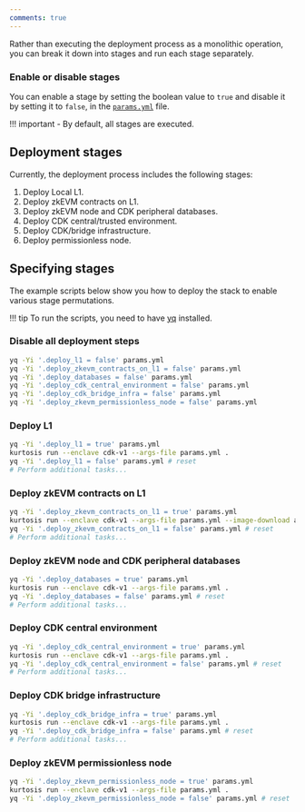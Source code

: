 ```yaml
---
comments: true
---
```


Rather than executing the deployment process as a monolithic operation, you can break it down into stages and run each stage separately.

### Enable or disable stages

You can enable a stage by setting the boolean value to `true` and disable it by setting it to `false`, in the [`params.yml`](https://github.com/0xPolygon/kurtosis-cdk/blob/main/params.yml) file.

!!! important
    - By default, all stages are executed.

## Deployment stages

Currently, the deployment process includes the following stages:

  1. Deploy Local L1.
  2. Deploy zkEVM contracts on L1.
  3. Deploy zkEVM node and CDK peripheral databases.
  4. Deploy CDK central/trusted environment.
  5. Deploy CDK/bridge infrastructure.
  6. Deploy permissionless node.

## Specifying stages

The example scripts below show you how to deploy the stack to enable various stage permutations. 

!!! tip
    To run the scripts, you need to have [yq](https://pypi.org/project/yq/) installed.

### Disable all deployment steps

```sh
yq -Yi '.deploy_l1 = false' params.yml
yq -Yi '.deploy_zkevm_contracts_on_l1 = false' params.yml
yq -Yi '.deploy_databases = false' params.yml
yq -Yi '.deploy_cdk_central_environment = false' params.yml
yq -Yi '.deploy_cdk_bridge_infra = false' params.yml
yq -Yi '.deploy_zkevm_permissionless_node = false' params.yml
```

### Deploy L1

```sh
yq -Yi '.deploy_l1 = true' params.yml
kurtosis run --enclave cdk-v1 --args-file params.yml .
yq -Yi '.deploy_l1 = false' params.yml # reset
# Perform additional tasks...
```

### Deploy zkEVM contracts on L1

```sh
yq -Yi '.deploy_zkevm_contracts_on_l1 = true' params.yml
kurtosis run --enclave cdk-v1 --args-file params.yml --image-download always .
yq -Yi '.deploy_zkevm_contracts_on_l1 = false' params.yml # reset
# Perform additional tasks...
```

### Deploy zkEVM node and CDK peripheral databases

```sh
yq -Yi '.deploy_databases = true' params.yml
kurtosis run --enclave cdk-v1 --args-file params.yml .
yq -Yi '.deploy_databases = false' params.yml # reset
# Perform additional tasks...
```

### Deploy CDK central environment

```sh
yq -Yi '.deploy_cdk_central_environment = true' params.yml
kurtosis run --enclave cdk-v1 --args-file params.yml .
yq -Yi '.deploy_cdk_central_environment = false' params.yml # reset
# Perform additional tasks...
```

### Deploy CDK bridge infrastructure

```sh
yq -Yi '.deploy_cdk_bridge_infra = true' params.yml
kurtosis run --enclave cdk-v1 --args-file params.yml .
yq -Yi '.deploy_cdk_bridge_infra = false' params.yml # reset
# Perform additional tasks...
```

### Deploy zkEVM permissionless node

```sh
yq -Yi '.deploy_zkevm_permissionless_node = true' params.yml
kurtosis run --enclave cdk-v1 --args-file params.yml .
yq -Yi '.deploy_zkevm_permissionless_node = false' params.yml # reset
```

<br/>